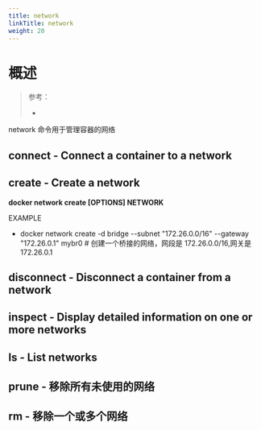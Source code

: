 ```yaml
---
title: network
linkTitle: network
weight: 20
---
```


# 概述

> 参考：
>
> -

network 命令用于管理容器的网络

## connect - Connect a container to a network

## create - Create a network

**docker network create \[OPTIONS] NETWORK**

EXAMPLE

- docker network create -d bridge --subnet "172.26.0.0/16" --gateway "172.26.0.1" mybr0 # 创建一个桥接的网络，网段是 172.26.0.0/16,网关是 172.26.0.1

## disconnect - Disconnect a container from a network

## inspect - Display detailed information on one or more networks

## ls - List networks

## prune - 移除所有未使用的网络

## rm - 移除一个或多个网络
